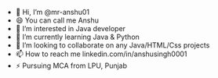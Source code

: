 - 👋 Hi, I’m @mr-anshu01
- 😄 You can call me Anshu
- 👀 I’m interested in Java developer
- 🌱 I’m currently learning Java & Python
- 💞️ I’m looking to collaborate on any Java/HTML/Css projects
- 📫 How to reach me linkedin.com/in/anshusingh0001
- ⚡ Pursuing MCA from LPU, Punjab

<!---
mr-anshu01/mr-anshu01 is a ✨ special ✨ repository because its `README.md` (this file) appears on your GitHub profile.
You can click the Preview link to take a look at your changes.
--->
